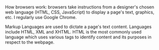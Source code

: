 How browsers work: browsers take instructions from a designer's chosen web language (HTML, CSS, JavaScript) to display a page's text, graphics, etc. I regularly use Google Chrome.

Markup Languages are used to dictate a page's text content. Languages include HTML, XML and XHTML. HTML is the most commonly used language which uses various tags to identify content and its purposes in respect to the webpage.

